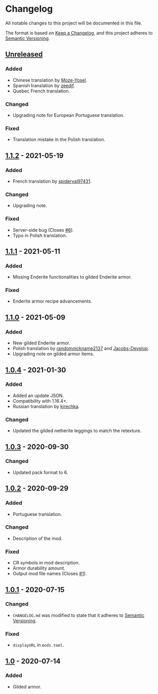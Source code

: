 # Changelog
All notable changes to this project will be documented in this file.

The format is based on [Keep a Changelog](https://keepachangelog.com/en/1.1.0/),
and this project adheres to [Semantic Versioning](https://semver.org/spec/v2.0.0.html).

## [Unreleased]
### Added
- Chinese translation by [Moze-Yosel](https://github.com/Moze-Yosel).
- Spanish translation by [zeedif](https://github.com/zeedif).
- Quebec French translation.

### Changed
- Upgrading note for European Portuguese translation.

### Fixed
- Translation mistake in the Polish translation.

## [1.1.2] - 2021-05-19
### Added
- French translation by [spiderval97431](https://www.curseforge.com/members/spiderval97431).

### Changed
- Upgrading note.

### Fixed
- Server-side bug (Closes [#6](https://github.com/MaroonShaded/GildedArmor/issues/6)).
- Typo in Polish translation.

## [1.1.1] - 2021-05-11
### Added
- Missing Enderite functionalities to gilded Enderite armor.

### Fixed
- Enderite armor recipe advancements.

## [1.1.0] - 2021-05-09
### Added
- New gilded Enderite armor.
- Polish translation by [randomnickname2137](https://www.curseforge.com/members/randomnickname2137) and [Jacobs-Develop](https://github.com/Jacobs-Develop).
- Upgrading note on gilded armor items.

## [1.0.4] - 2021-01-30
### Added
- Added an update JSON.
- Compatibility with 1.16.4+.
- Russian translation by [kirechka](https://www.curseforge.com/members/kirechka).
### Changed
- Updated the gilded netherite leggings to match the retexture.

## [1.0.3] - 2020-09-30
### Changed
- Updated pack format to 6.

## [1.0.2] - 2020-09-29
### Added
- Portuguese translation.
### Changed
- Description of the mod.
### Fixed
- CR symbols in mod description.
- Armor durability amount.
- Output mod file names (Closes [#1](https://github.com/MaroonShaded/GildedArmor/issues/1)).

## [1.0.1] - 2020-07-15
### Changed
- `CHANGELOG.md` was modified to state that it adheres to [Semantic Versioning](https://semver.org/).

### Fixed
- `displayURL` in `mods.toml`.

## [1.0] - 2020-07-14
### Added
- Gilded armor.

[Unreleased]: https://github.com/MaroonShaded/GildedArmor/compare/v1.1.2...HEAD
[1.1.2]: https://github.com/MaroonShaded/GildedArmor/compare/v1.1.1...v1.1.2
[1.1.1]: https://github.com/MaroonShaded/GildedArmor/compare/v1.1.0...v1.1.1
[1.1.0]: https://github.com/MaroonShaded/GildedArmor/compare/v1.0.4...v1.1.0
[1.0.4]: https://github.com/MaroonShaded/GildedArmor/compare/v1.0.3...v1.0.4
[1.0.3]: https://github.com/MaroonShaded/GildedArmor/compare/v1.0.2...v1.0.3
[1.0.2]: https://github.com/MaroonShaded/GildedArmor/compare/v1.0.1...v1.0.2
[1.0.1]: https://github.com/MaroonShaded/GildedArmor/compare/v1.0...v1.0.1
[1.0]: https://github.com/MaroonShaded/GildedArmor/releases/tag/v1.0
